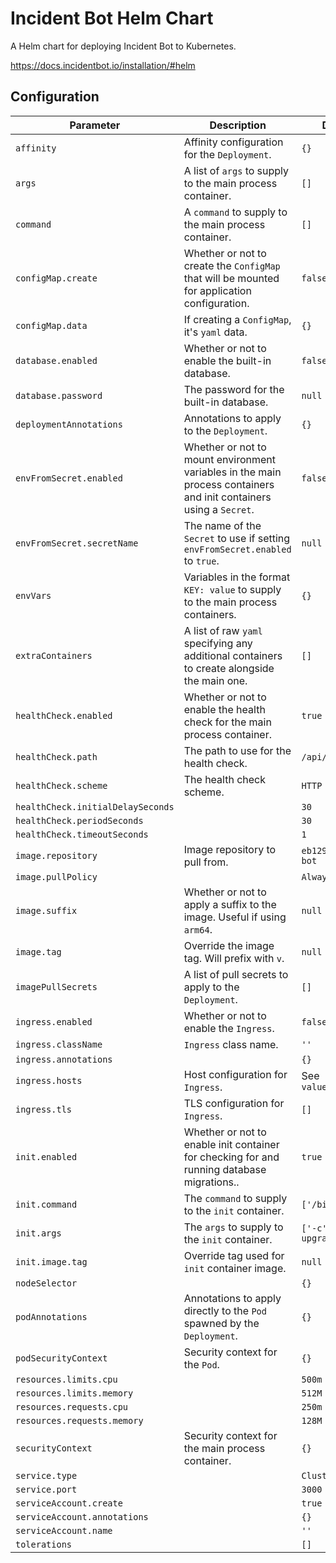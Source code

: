 # Incident Bot Helm Chart

A Helm chart for deploying Incident Bot to Kubernetes.

https://docs.incidentbot.io/installation/#helm

## Configuration

| Parameter                         | Description                                                                                                        | Default                          |
| --------------------------------- | ------------------------------------------------------------------------------------------------------------------ | -------------------------------- |
| `affinity`                        | Affinity configuration for the `Deployment`.                                                                       | `{}`                             |
| `args`                            | A list of `args` to supply to the main process container.                                                          | `[]`                             |
| `command`                         | A `command` to supply to the main process container.                                                               | `[]`                             |
| `configMap.create`                | Whether or not to create the `ConfigMap` that will be mounted for application configuration.                       | `false`                          |
| `configMap.data`                  | If creating a `ConfigMap`, it's `yaml` data.                                                                       | `{}`                             |
| `database.enabled`                | Whether or not to enable the built-in database.                                                                    | `false`                          |
| `database.password`               | The password for the built-in database.                                                                            | `null`                           |
| `deploymentAnnotations`           | Annotations to apply to the `Deployment`.                                                                          | `{}`                             |
| `envFromSecret.enabled`           | Whether or not to mount environment variables in the main process containers and init containers using a `Secret`. | `false`                          |
| `envFromSecret.secretName`        | The name of the `Secret` to use if setting `envFromSecret.enabled` to `true`.                                      | `null`                           |
| `envVars`                         | Variables in the format `KEY: value` to supply to the main process containers.                                     | `{}`                             |
| `extraContainers`                 | A list of raw `yaml` specifying any additional containers to create alongside the main one.                        | `[]`                             |
| `healthCheck.enabled`             | Whether or not to enable the health check for the main process container.                                          | `true`                           |
| `healthCheck.path`                | The path to use for the health check.                                                                              | `/api/v1/health`                 |
| `healthCheck.scheme`              | The health check scheme.                                                                                           | `HTTP`                           |
| `healthCheck.initialDelaySeconds` |                                                                                                                    | `30`                             |
| `healthCheck.periodSeconds`       |                                                                                                                    | `30`                             |
| `healthCheck.timeoutSeconds`      |                                                                                                                    | `1`                              |
| `image.repository`                | Image repository to pull from.                                                                                     | `eb129/incident-bot`             |
| `image.pullPolicy`                |                                                                                                                    | `Always`                         |
| `image.suffix`                    | Whether or not to apply a suffix to the image. Useful if using `arm64`.                                            | `null`                           |
| `image.tag`                       | Override the image tag. Will prefix with `v`.                                                                      | `null`                           |
| `imagePullSecrets`                | A list of pull secrets to apply to the `Deployment`.                                                               | `[]`                             |
| `ingress.enabled`                 | Whether or not to enable the `Ingress`.                                                                            | `false`                          |
| `ingress.className`               | `Ingress` class name.                                                                                              | `''`                             |
| `ingress.annotations`             |                                                                                                                    | `{}`                             |
| `ingress.hosts`                   | Host configuration for `Ingress`.                                                                                  | See `values.yaml`                |
| `ingress.tls`                     | TLS configuration for `Ingress`.                                                                                   | `[]`                             |
| `init.enabled`                    | Whether or not to enable init container for checking for and running database migrations..                         | `true`                           |
| `init.command`                    | The `command` to supply to the `init` container.                                                                   | `['/bin/sh']`                    |
| `init.args`                       | The `args` to supply to the `init` container.                                                                      | `['-c', 'alembic upgrade head']` |
| `init.image.tag`                  | Override tag used for `init` container image.                                                                      | `null`                           |
| `nodeSelector`                    |                                                                                                                    | `{}`                             |
| `podAnnotations`                  | Annotations to apply directly to the `Pod` spawned by the `Deployment`.                                            | `{}`                             |
| `podSecurityContext`              | Security context for the `Pod`.                                                                                    | `{}`                             |
| `resources.limits.cpu`            |                                                                                                                    | `500m`                           |
| `resources.limits.memory`         |                                                                                                                    | `512M`                           |
| `resources.requests.cpu`          |                                                                                                                    | `250m`                           |
| `resources.requests.memory`       |                                                                                                                    | `128M`                           |
| `securityContext`                 | Security context for the main process container.                                                                   | `{}`                             |
| `service.type`                    |                                                                                                                    | `ClusterIP`                      |
| `service.port`                    |                                                                                                                    | `3000`                           |
| `serviceAccount.create`           |                                                                                                                    | `true`                           |
| `serviceAccount.annotations`      |                                                                                                                    | `{}`                             |
| `serviceAccount.name`             |                                                                                                                    | `''`                             |
| `tolerations`                     |                                                                                                                    | `[]`                             |

